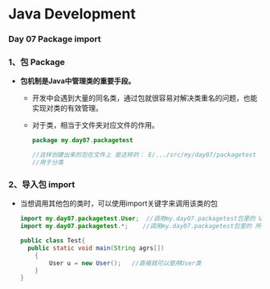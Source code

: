 # Java Development

### Day 07  Package import



### 1、包 Package

- **包机制是Java中管理类的重要手段。**

  - 开发中会遇到大量的同名类，通过包就很容易对解决类重名的问题，也能实现对类的有效管理。

  - 对于类，相当于文件夹对应文件的作用。

    ```java
    package my.day07.packagetest
    
    //这样创建出来的包在文件上 是这样的： E/.../src/my/day07/packagetest
    //用于分类
    ```

    

### 2、导入包 import

- 当想调用其他包的类时，可以使用import关键字来调用该类的包

  ```java
  import my.day07.packagetest.User;  //调用my.day07.packagetest包里的 User类
  import my.day07.packagetest.*;    //调用my.day07.packagetest包里的 所有类
  
  public class Test{
  	public static void main(String agrs[])
      {
          User u = new User();   //直接就可以使用User类
      }
  }
  
  ```

  
